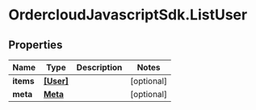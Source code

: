 # OrdercloudJavascriptSdk.ListUser

## Properties
Name | Type | Description | Notes
------------ | ------------- | ------------- | -------------
**items** | [**[User]**](User.md) |  | [optional] 
**meta** | [**Meta**](Meta.md) |  | [optional] 


